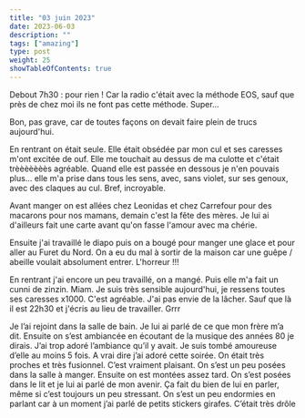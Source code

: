 ```yaml
---
title: "03 juin 2023"
date: 2023-06-03
description: ""
tags: ["amazing"]
type: post
weight: 25
showTableOfContents: true
---
```


Debout 7h30 : pour rien ! Car la radio c'était avec la méthode EOS, sauf que près de chez moi ils ne font pas cette méthode. Super...

Bon, pas grave, car de toutes façons on devait faire plein de trucs aujourd'hui.

En rentrant on était seule. Elle était obsédée par mon cul et ses caresses m'ont excitée de ouf. Elle me touchait au dessus de ma culotte et c'était trèèèèèèès agréable. Quand elle est passée en dessous je n'en pouvais plus... elle m'a prise dans tous les sens, avec, sans violet, sur ses genoux, avec des claques au cul. Bref, incroyable.

Avant manger on est allées chez Leonidas et chez Carrefour pour des macarons pour nos mamans, demain c'est la fête des mères. Je lui ai d'ailleurs fait une carte avant qu'on fasse l'amour avec ma chérie.

Ensuite j'ai travaillé le diapo puis on a bougé pour manger une glace et pour aller au Furet du Nord. On a eu du mal à sortir de la maison car une guêpe / abeille voulait absolument entrer. L'horreur !!!

En rentrant j'ai encore un peu travaillé, on a mangé. Puis elle m'a fait un cunni de zinzin. Miam. Je suis très sensible aujourd'hui, je ressens toutes ses caresses x1000. C'est agréable. J'ai pas envie de la lâcher. Sauf que là il est 22h30 et j'écris au lieu de travailler. Grrr

Je l’ai rejoint dans la salle de bain. Je lui ai parlé de ce que mon frère m’a dit. Ensuite on s’est ambiancée en écoutant de la musique des années 80 je dirais. J’ai trop adoré l’ambiance qu’il y avait. Je suis tombé amoureuse d’elle au moins 5 fois. A vrai dire j’ai adoré cette soirée. On était très proches et très fusionnel. C’est vraiment plaisant. On s’est un peu posées dans la salle à manger. Ensuite on est montées assez tard. On s’est posées dans le lit et je lui ai parlé de mon avenir. Ça fait du bien de lui en parler, même si c’est toujours un peu stressant. On s’est un peu endormies en parlant car à un moment j’ai parlé de petits stickers girafes. C’était très drôle